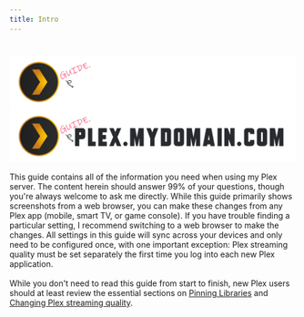 ```yaml
---
title: Intro
---
```

#

![Logo](assets/images/guide-logo-dark.webp#only-dark)
![Logo](assets/images/guide-logo-light.webp#only-light)

This guide contains all of the information you need when using my Plex server. The content herein should answer 99% of your questions, though you're always welcome to ask me directly. While this guide primarily shows screenshots from a web browser, you can make these changes from any Plex app (mobile, smart TV, or game console). If you have trouble finding a particular setting, I recommend switching to a web browser to make the changes. All settings in this guide will sync across your devices and only need to be configured once, with one important exception: Plex streaming quality must be set separately the first time you log into each new Plex application.
<br><br>
While you don't need to read this guide from start to finish, new Plex users should at least review the essential sections on [Pinning Libraries](setup/pinning-libraries.md) and [Changing Plex streaming quality](setup/quality-settings/index.md).
